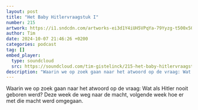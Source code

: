 ```yaml
---
layout: post
title: "Het Baby Hitlervraagstuk I"
number: 215
artwork: https://i1.sndcdn.com/artworks-ei3d1Y4iUH5VPqYa-79Yyzg-t500x500.jpg
author: Tim
date: 2024-10-07 21:46:26 +0200
categories: podcast
tag: []
embed_player:
  type: soundcloud
  src: https://soundcloud.com/tim-gistelinck/215-het-baby-hitlervraagstuk-i
description: "Waarin we op zoek gaan naar het atwoord op de vraag: Wat als Hitler nooit geboren werd? Deze week de weg naar de macht, volgende week hoe er met die macht werd omgegaan."
---
```

Waarin we op zoek gaan naar het atwoord op de vraag: Wat als Hitler nooit geboren werd? Deze week de weg naar de macht, volgende week hoe er met die macht werd omgegaan.